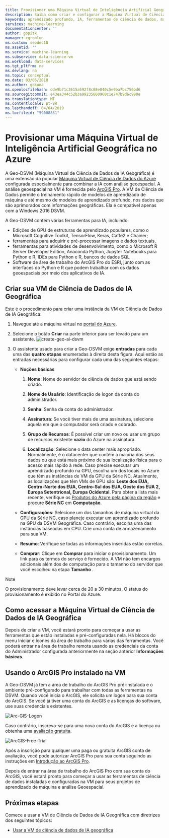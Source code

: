 ```yaml
---
title: Provisionar uma Máquina Virtual de Inteligência Artificial Geográfica no Azure – Azure | Microsoft Docs
description: Saiba como criar e configurar a Máquina Virtual de Ciência de Dados de AI Geográfica. A Máquina Virtual de Ciência de Dados de AI Geográfica fornece as ferramentas para criar soluções de ML e AI usando dados geográficos.
keywords: aprendizado profundo, IA, ferramentas de ciência de dados, máquina virtual de ciência de dados, análise Geoespacial
services: machine-learning
documentationcenter: ''
author: gopitk
manager: cgronlun
ms.custom: seodec18
ms.assetid: ''
ms.service: machine-learning
ms.subservice: data-science-vm
ms.workload: data-services
ms.tgt_pltfrm: na
ms.devlang: na
ms.topic: conceptual
ms.date: 03/05/2018
ms.author: gokuma
ms.openlocfilehash: dde9b71c3615a592f8c08e040c5e9ba7bc756bd6
ms.sourcegitcommit: e43ea344c52b3a99235660960c1e747b9d6c990e
ms.translationtype: MT
ms.contentlocale: pt-BR
ms.lasthandoff: 04/04/2019
ms.locfileid: "59008831"
---
```

# <a name="provision-a-geo-artificial-intelligence-virtual-machine-on-azure"></a>Provisionar uma Máquina Virtual de Inteligência Artificial Geográfica no Azure 

A Geo-DSVM (Máquina Virtual de Ciência de Dados de IA Geográfica) é uma extensão da popular [Máquina Virtual de Ciência de Dados do Azure](https://aka.ms/dsvm) configurada especialmente para combinar a IA com análise geoespacial. A análise geoespacial na VM é fornecida pelo [ArcGIS Pro](https://www.arcgis.com/features/index.html). A VM de Ciência de Dados permite o treinamento rápido de modelos de aprendizado de máquina e até mesmo de modelos de aprendizado profundo, nos dados que são aprimorados com informações geográficas. Ela é compatível apenas com a Windows 2016 DSVM. 

A Geo-DSVM contém várias ferramentas para IA, incluindo:

- Edições de GPU de estruturas de aprendizado populares, como o Microsoft Cognitive Toolkit, TensorFlow, Keras, Caffe2 e Chainer; 
- ferramentas para adquirir e pré-processar imagens e dados textuais, 
- ferramentas para atividades de desenvolvimento, como o Microsoft R Server Developer Edition, Anaconda Python, Jupyter Notebooks para Python e R, IDEs para Python e R, bancos de dados SQL
- Software de área de trabalho do ArcGIS Pro do ESRI, junto com as interfaces do Python e R que podem trabalhar com os dados geoespaciais por meio dos aplicativos de IA. 
 

## <a name="create-your-geo-ai-data-science-vm"></a>Criar sua VM de Ciência de Dados de IA Geográfica

Este é o procedimento para criar uma instância da VM de Ciência de Dados de IA Geográfica: 


1. Navegue até a máquina virtual no [portal do Azure](https://ms.portal.azure.com/#create/microsoft-ads.geodsvmwindows).
2. Selecione o botão **Criar** na parte inferior para ser levado para um assistente.
![create-geo-ai-dsvm](./media/provision-geo-ai-dsvm/Create-Geo-AI.png)
3. O assistente usado para criar a Geo-DSVM exige **entradas** para cada uma das **quatro etapas** enumeradas à direita desta figura. Aqui estão as entradas necessárias para configurar cada uma das seguintes etapas:



   - **Noções básicas**

      1. **Nome**: Nome do servidor de ciência de dados que está sendo criado.

      2. **Nome de Usuário**: Identificação de logon da conta do administrador.

      3. **Senha**: Senha da conta do administrador.

      4. **Assinatura**: Se você tiver mais de uma assinatura, selecione aquela em que o computador será criado e cobrado.

      5. **Grupo de Recursos**: É possível criar um novo ou usar um grupo de recursos existente **vazio** do Azure na assinatura.

      6. **Localização**: Selecione o data center mais apropriado. Normalmente, é o datacenter que contém a maioria dos seus dados ou que está mais próximo de sua localização física para o acesso mais rápido à rede. Caso precise executar um aprendizado profundo na GPU, escolha um dos locais no Azure que têm as instâncias de VM da GPU da Série NC. Atualmente, as localizações que têm VMs de GPU são: **Leste dos EUA, Centro-Norte dos EUA, Centro-Sul dos EUA, Oeste dos EUA 2, Europa Setentrional, Europa Ocidental**. Para obter a lista mais recente, verifique os [Produtos do Azure pela página da região](https://azure.microsoft.com/regions/services/) e procure **Série NC** em **Computação**. 


   - **Configurações**: Selecione um dos tamanhos de máquina virtual da GPU da Série NC, caso planeje executar um aprendizado profundo na GPU da DSVM Geográfica. Caso contrário, escolha uma das instâncias baseadas em CPU.  Crie uma conta de armazenamento para sua VM. 
   
   - **Resumo**: Verifique se todas as informações inseridas estão corretas.

   - **Comprar**: Clique em **Comprar** para iniciar o provisionamento. Um link para os termos do serviço é fornecido. A VM não tem encargos adicionais além dos de computação para o tamanho do servidor que você escolheu na etapa **Tamanho** . 
 
>[!NOTE]
> O provisionamento deve levar cerca de 20 a 30 minutos. O status do provisionamento é exibido no Portal do Azure.

 
## <a name="how-to-access-the-geo-ai-data-science-virtual-machine"></a>Como acessar a Máquina Virtual de Ciência de Dados de IA Geográfica

 Depois de criar a VM, você estará pronto para começar a usar as ferramentas que estão instaladas e pré-configuradas nela. Há blocos do menu Iniciar e ícones da área de trabalho para várias das ferramentas. Você poderá entrar na área de trabalho remota usando as credenciais da conta do Administrador configurada anteriormente na seção anterior **Informações básicas**. 

 
## <a name="using-arcgis-pro-installed-in-the-vm"></a>Usando o ArcGIS Pro instalado na VM

A Geo-DSVM já tem a área de trabalho do ArcGIS Pro pré-instalada e o ambiente pré-configurado para trabalhar com todas as ferramentas na DSVM. Quando você inicia o ArcGIS, ele solicita um logon para sua conta do ArcGIS. Se você já tiver uma conta do ArcGIS e as licenças do software, use suas credenciais existentes.  

![Arc-GIS-Logon](./media/provision-geo-ai-dsvm/ArcGISLogon.png)

Caso contrário, inscreva-se para uma nova conta do ArcGIS e a licença ou obtenha uma [avaliação gratuita](https://www.arcgis.com/features/free-trial.html). 

![ArcGIS-Free-Trial](./media/provision-geo-ai-dsvm/ArcGIS-Free-Trial.png)

Após a inscrição para qualquer uma paga ou gratuita ArcGIS conta de avaliação, você pode autorizar ArcGIS Pro para sua conta seguindo as instruções em [Introdução ao ArcGIS Pro](https://www.esri.com/library/brochures/getting-started-with-arcgis-pro.pdf). 

Depois de entrar na área de trabalho do ArcGIS Pro com sua conta do ArcGIS, você estará pronto para começar a usar as ferramentas de ciência de dados instaladas e configuradas na VM para seus projetos de aprendizado de máquina e análise Geoespacial.

## <a name="next-steps"></a>Próximas etapas

Comece a usar a VM de Ciência de Dados de IA Geográfica com diretrizes dos seguintes tópicos:

* [Usar a VM de ciência de dados de IA geográfica](use-geo-ai-dsvm.md)
